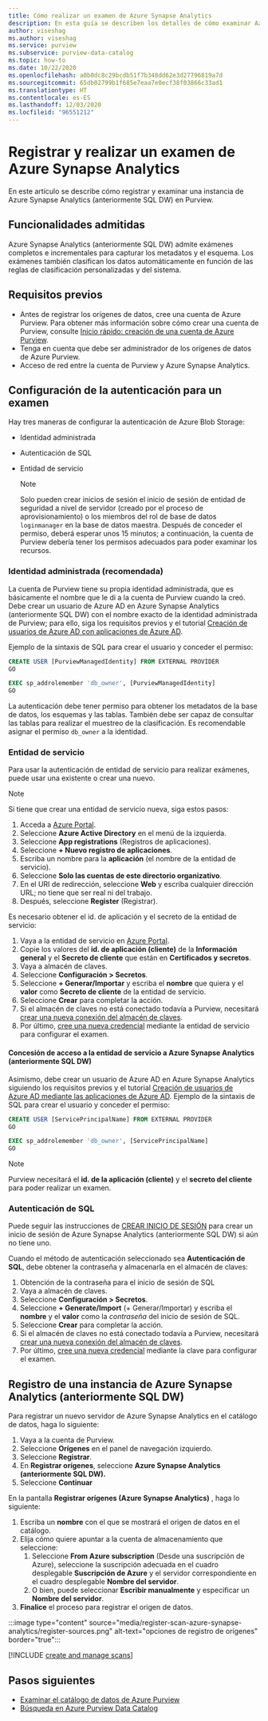 ```yaml
---
title: Cómo realizar un examen de Azure Synapse Analytics
description: En esta guía se describen los detalles de cómo examinar Azure Synapse Analytics.
author: viseshag
ms.author: viseshag
ms.service: purview
ms.subservice: purview-data-catalog
ms.topic: how-to
ms.date: 10/22/2020
ms.openlocfilehash: a0b0dc8c29bcdb51f7b348dd62e3d27796819a7d
ms.sourcegitcommit: 65db02799b1f685e7eaa7e0ecf38f03866c33ad1
ms.translationtype: HT
ms.contentlocale: es-ES
ms.lasthandoff: 12/03/2020
ms.locfileid: "96551212"
---
```

# <a name="register-and-scan-azure-synapse-analytics"></a>Registrar y realizar un examen de Azure Synapse Analytics

En este artículo se describe cómo registrar y examinar una instancia de Azure Synapse Analytics (anteriormente SQL DW) en Purview.

## <a name="supported-capabilities"></a>Funcionalidades admitidas

Azure Synapse Analytics (anteriormente SQL DW) admite exámenes completos e incrementales para capturar los metadatos y el esquema. Los exámenes también clasifican los datos automáticamente en función de las reglas de clasificación personalizadas y del sistema.

## <a name="prerequisites"></a>Requisitos previos

- Antes de registrar los orígenes de datos, cree una cuenta de Azure Purview. Para obtener más información sobre cómo crear una cuenta de Purview, consulte [Inicio rápido: creación de una cuenta de Azure Purview](create-catalog-portal.md).
- Tenga en cuenta que debe ser administrador de los orígenes de datos de Azure Purview.
- Acceso de red entre la cuenta de Purview y Azure Synapse Analytics.
 
## <a name="setting-up-authentication-for-a-scan"></a>Configuración de la autenticación para un examen

Hay tres maneras de configurar la autenticación de Azure Blob Storage:

- Identidad administrada
- Autenticación de SQL
- Entidad de servicio

    > [!Note]
    > Solo pueden crear inicios de sesión el inicio de sesión de entidad de seguridad a nivel de servidor (creado por el proceso de aprovisionamiento) o los miembros del rol de base de datos `loginmanager` en la base de datos maestra. Después de conceder el permiso, deberá esperar unos 15 minutos; a continuación, la cuenta de Purview debería tener los permisos adecuados para poder examinar los recursos.

### <a name="managed-identity-recommended"></a>Identidad administrada (recomendada) 
   
La cuenta de Purview tiene su propia identidad administrada, que es básicamente el nombre que le di a la cuenta de Purview cuando la creó. Debe crear un usuario de Azure AD en Azure Synapse Analytics (anteriormente SQL DW) con el nombre exacto de la identidad administrada de Purview; para ello, siga los requisitos previos y el tutorial [Creación de usuarios de Azure AD con aplicaciones de Azure AD](https://docs.microsoft.com/azure/azure-sql/database/authentication-aad-service-principal-tutorial).

Ejemplo de la sintaxis de SQL para crear el usuario y conceder el permiso:

```sql
CREATE USER [PurviewManagedIdentity] FROM EXTERNAL PROVIDER
GO

EXEC sp_addrolemember 'db_owner', [PurviewManagedIdentity]
GO
```

La autenticación debe tener permiso para obtener los metadatos de la base de datos, los esquemas y las tablas. También debe ser capaz de consultar las tablas para realizar el muestreo de la clasificación. Es recomendable asignar el permiso `db_owner` a la identidad.

### <a name="service-principal"></a>Entidad de servicio

Para usar la autenticación de entidad de servicio para realizar exámenes, puede usar una existente o crear una nuevo. 

> [!Note]
> Si tiene que crear una entidad de servicio nueva, siga estos pasos:
> 1. Acceda a [Azure Portal](https://portal.azure.com).
> 1. Seleccione **Azure Active Directory** en el menú de la izquierda.
> 1. Seleccione **App registrations** (Registros de aplicaciones).
> 1. Seleccione **+ Nuevo registro de aplicaciones**.
> 1. Escriba un nombre para la **aplicación** (el nombre de la entidad de servicio).
> 1. Seleccione **Solo las cuentas de este directorio organizativo**.
> 1. En el URI de redirección, seleccione **Web** y escriba cualquier dirección URL; no tiene que ser real ni del trabajo.
> 1. Después, seleccione **Register** (Registrar).

Es necesario obtener el id. de aplicación y el secreto de la entidad de servicio:

1. Vaya a la entidad de servicio en [Azure Portal](https://portal.azure.com).
1. Copie los valores del **id. de aplicación (cliente)** de la **Información general** y el **Secreto de cliente** que están en **Certificados y secretos**.
1. Vaya a almacén de claves.
1. Seleccione **Configuración > Secretos**.
1. Seleccione **+ Generar/Importar** y escriba el **nombre** que quiera y el **valor** como **Secreto de cliente** de la entidad de servicio.
1. Seleccione **Crear** para completar la acción.
1. Si el almacén de claves no está conectado todavía a Purview, necesitará [crear una nueva conexión del almacén de claves](manage-credentials.md#create-azure-key-vaults-connections-in-your-azure-purview-account).
1. Por último, [cree una nueva credencial](manage-credentials.md#create-a-new-credential) mediante la entidad de servicio para configurar el examen. 

#### <a name="granting-the-service-principal-access-to-your-azure-synapse-analytics-formerly-sql-dw"></a>Concesión de acceso a la entidad de servicio a Azure Synapse Analytics (anteriormente SQL DW)

Asimismo, debe crear un usuario de Azure AD en Azure Synapse Analytics siguiendo los requisitos previos y el tutorial [Creación de usuarios de Azure AD mediante las aplicaciones de Azure AD](https://docs.microsoft.com/azure/azure-sql/database/authentication-aad-service-principal-tutorial). Ejemplo de la sintaxis de SQL para crear el usuario y conceder el permiso:

```sql
CREATE USER [ServicePrincipalName] FROM EXTERNAL PROVIDER
GO

EXEC sp_addrolemember 'db_owner', [ServicePrincipalName]
GO
```

> [!Note]
> Purview necesitará el **id. de la aplicación (cliente)** y el **secreto del cliente** para poder realizar un examen.

### <a name="sql-authentication"></a>Autenticación de SQL

Puede seguir las instrucciones de [CREAR INICIO DE SESIÓN](https://docs.microsoft.com/sql/t-sql/statements/create-login-transact-sql?view=azuresqldb-current&preserve-view=true#examples-1) para crear un inicio de sesión de Azure Synapse Analytics (anteriormente SQL DW) si aún no tiene uno.

Cuando el método de autenticación seleccionado sea **Autenticación de SQL**, debe obtener la contraseña y almacenarla en el almacén de claves:

1. Obtención de la contraseña para el inicio de sesión de SQL
1. Vaya a almacén de claves.
1. Seleccione **Configuración > Secretos**.
1. Seleccione **+ Generate/Import** (+ Generar/Importar) y escriba el **nombre** y el **valor** como la *contraseña* del inicio de sesión de SQL.
1. Seleccione **Crear** para completar la acción.
1. Si el almacén de claves no está conectado todavía a Purview, necesitará [crear una nueva conexión del almacén de claves](manage-credentials.md#create-azure-key-vaults-connections-in-your-azure-purview-account).
1. Por último, [cree una nueva credencial](manage-credentials.md#create-a-new-credential) mediante la clave para configurar el examen.

## <a name="register-an-azure-synapse-analytics-instance-formerly-sql-dw"></a>Registro de una instancia de Azure Synapse Analytics (anteriormente SQL DW)

Para registrar un nuevo servidor de Azure Synapse Analytics en el catálogo de datos, haga lo siguiente:

1. Vaya a la cuenta de Purview.
1. Seleccione **Orígenes** en el panel de navegación izquierdo.
1. Seleccione **Registrar**.
1. En **Registrar orígenes**, seleccione **Azure Synapse Analytics (anteriormente SQL DW).**
1. Seleccione **Continuar**

En la pantalla **Registrar orígenes (Azure Synapse Analytics)** , haga lo siguiente:

1. Escriba un **nombre** con el que se mostrará el origen de datos en el catálogo.
1. Elija cómo quiere apuntar a la cuenta de almacenamiento que seleccione:
   1. Seleccione **From Azure subscription** (Desde una suscripción de Azure), seleccione la suscripción adecuada en el cuadro desplegable **Suscripción de Azure** y el servidor correspondiente en el cuadro desplegable **Nombre del servidor**.
   1. O bien, puede seleccionar **Escribir manualmente** y especificar un **Nombre del servidor**.
1. **Finalice** el proceso para registrar el origen de datos.

:::image type="content" source="media/register-scan-azure-synapse-analytics/register-sources.png" alt-text="opciones de registro de orígenes" border="true":::

[!INCLUDE [create and manage scans](includes/manage-scans.md)]

## <a name="next-steps"></a>Pasos siguientes

- [Examinar el catálogo de datos de Azure Purview](how-to-browse-catalog.md)
- [Búsqueda en Azure Purview Data Catalog](how-to-search-catalog.md)

